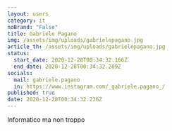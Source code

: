```yaml
---
layout: users
category: it
noBrand: "False"
title: Gabriele Pagano
img: /assets/img/uploads/gabrielepagano.jpg
article_th: /assets/img/uploads/gabrielepagano.jpg
status:
  start_date: 2020-12-28T00:34:32.166Z
  end_date: 2020-12-28T00:34:32.209Z
socials:
  mail: gabriele.pagano
  in: https://www.instagram.com/_gabriele.pagano_/
published: true
date: 2020-12-28T00:34:32.236Z
---
```

Informatico ma non troppo
